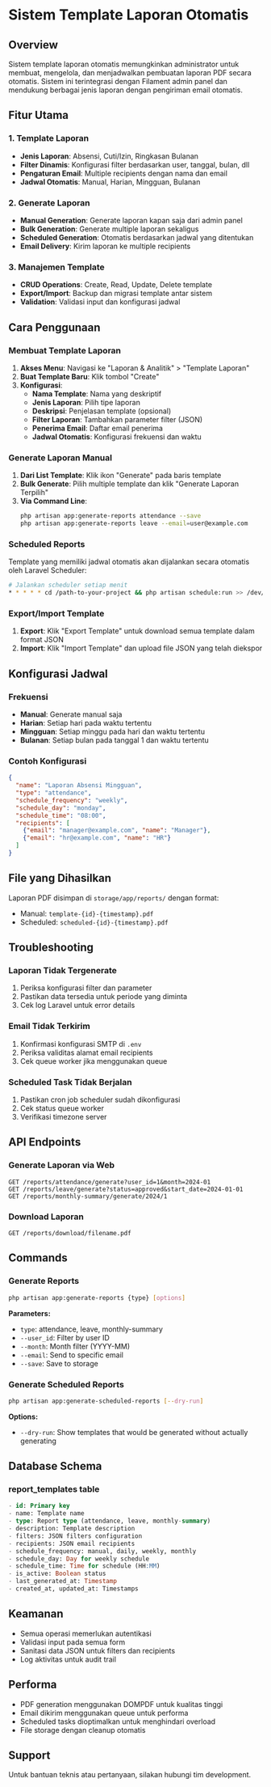 # Sistem Template Laporan Otomatis

## Overview

Sistem template laporan otomatis memungkinkan administrator untuk membuat, mengelola, dan menjadwalkan pembuatan laporan PDF secara otomatis. Sistem ini terintegrasi dengan Filament admin panel dan mendukung berbagai jenis laporan dengan pengiriman email otomatis.

## Fitur Utama

### 1. Template Laporan
- **Jenis Laporan**: Absensi, Cuti/Izin, Ringkasan Bulanan
- **Filter Dinamis**: Konfigurasi filter berdasarkan user, tanggal, bulan, dll
- **Pengaturan Email**: Multiple recipients dengan nama dan email
- **Jadwal Otomatis**: Manual, Harian, Mingguan, Bulanan

### 2. Generate Laporan
- **Manual Generation**: Generate laporan kapan saja dari admin panel
- **Bulk Generation**: Generate multiple laporan sekaligus
- **Scheduled Generation**: Otomatis berdasarkan jadwal yang ditentukan
- **Email Delivery**: Kirim laporan ke multiple recipients

### 3. Manajemen Template
- **CRUD Operations**: Create, Read, Update, Delete template
- **Export/Import**: Backup dan migrasi template antar sistem
- **Validation**: Validasi input dan konfigurasi jadwal

## Cara Penggunaan

### Membuat Template Laporan

1. **Akses Menu**: Navigasi ke "Laporan & Analitik" > "Template Laporan"
2. **Buat Template Baru**: Klik tombol "Create"
3. **Konfigurasi**:
   - **Nama Template**: Nama yang deskriptif
   - **Jenis Laporan**: Pilih tipe laporan
   - **Deskripsi**: Penjelasan template (opsional)
   - **Filter Laporan**: Tambahkan parameter filter (JSON)
   - **Penerima Email**: Daftar email penerima
   - **Jadwal Otomatis**: Konfigurasi frekuensi dan waktu

### Generate Laporan Manual

1. **Dari List Template**: Klik ikon "Generate" pada baris template
2. **Bulk Generate**: Pilih multiple template dan klik "Generate Laporan Terpilih"
3. **Via Command Line**:
   ```bash
   php artisan app:generate-reports attendance --save
   php artisan app:generate-reports leave --email=user@example.com
   ```

### Scheduled Reports

Template yang memiliki jadwal otomatis akan dijalankan secara otomatis oleh Laravel Scheduler:

```bash
# Jalankan scheduler setiap menit
* * * * * cd /path-to-your-project && php artisan schedule:run >> /dev/null 2>&1
```

### Export/Import Template

1. **Export**: Klik "Export Template" untuk download semua template dalam format JSON
2. **Import**: Klik "Import Template" dan upload file JSON yang telah diekspor

## Konfigurasi Jadwal

### Frekuensi
- **Manual**: Generate manual saja
- **Harian**: Setiap hari pada waktu tertentu
- **Mingguan**: Setiap minggu pada hari dan waktu tertentu
- **Bulanan**: Setiap bulan pada tanggal 1 dan waktu tertentu

### Contoh Konfigurasi
```json
{
  "name": "Laporan Absensi Mingguan",
  "type": "attendance",
  "schedule_frequency": "weekly",
  "schedule_day": "monday",
  "schedule_time": "08:00",
  "recipients": [
    {"email": "manager@example.com", "name": "Manager"},
    {"email": "hr@example.com", "name": "HR"}
  ]
}
```

## File yang Dihasilkan

Laporan PDF disimpan di `storage/app/reports/` dengan format:
- Manual: `template-{id}-{timestamp}.pdf`
- Scheduled: `scheduled-{id}-{timestamp}.pdf`

## Troubleshooting

### Laporan Tidak Tergenerate
1. Periksa konfigurasi filter dan parameter
2. Pastikan data tersedia untuk periode yang diminta
3. Cek log Laravel untuk error details

### Email Tidak Terkirim
1. Konfirmasi konfigurasi SMTP di `.env`
2. Periksa validitas alamat email recipients
3. Cek queue worker jika menggunakan queue

### Scheduled Task Tidak Berjalan
1. Pastikan cron job scheduler sudah dikonfigurasi
2. Cek status queue worker
3. Verifikasi timezone server

## API Endpoints

### Generate Laporan via Web
```
GET /reports/attendance/generate?user_id=1&month=2024-01
GET /reports/leave/generate?status=approved&start_date=2024-01-01
GET /reports/monthly-summary/generate/2024/1
```

### Download Laporan
```
GET /reports/download/filename.pdf
```

## Commands

### Generate Reports
```bash
php artisan app:generate-reports {type} [options]
```

**Parameters:**
- `type`: attendance, leave, monthly-summary
- `--user_id`: Filter by user ID
- `--month`: Month filter (YYYY-MM)
- `--email`: Send to specific email
- `--save`: Save to storage

### Generate Scheduled Reports
```bash
php artisan app:generate-scheduled-reports [--dry-run]
```

**Options:**
- `--dry-run`: Show templates that would be generated without actually generating

## Database Schema

### report_templates table
```sql
- id: Primary key
- name: Template name
- type: Report type (attendance, leave, monthly-summary)
- description: Template description
- filters: JSON filters configuration
- recipients: JSON email recipients
- schedule_frequency: manual, daily, weekly, monthly
- schedule_day: Day for weekly schedule
- schedule_time: Time for schedule (HH:MM)
- is_active: Boolean status
- last_generated_at: Timestamp
- created_at, updated_at: Timestamps
```

## Keamanan

- Semua operasi memerlukan autentikasi
- Validasi input pada semua form
- Sanitasi data JSON untuk filters dan recipients
- Log aktivitas untuk audit trail

## Performa

- PDF generation menggunakan DOMPDF untuk kualitas tinggi
- Email dikirim menggunakan queue untuk performa
- Scheduled tasks dioptimalkan untuk menghindari overload
- File storage dengan cleanup otomatis

## Support

Untuk bantuan teknis atau pertanyaan, silakan hubungi tim development.
